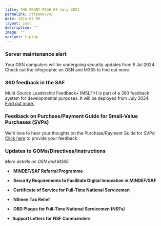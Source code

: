 ```yaml
---
title: THE FRONT PAGE 09 July 2024
permalink: /tfp090724/
date: 2024-07-09
layout: post
description: ""
image: ""
variant: tiptap
---
```

<h3>Server maintenance alert</h3>
<p>Your OSN computers will be undergoing security updates from 9 Jul 2024.
Check out the infographic on OSN and M365 to find out more.</p>
<h3>360 feedback in the SAF</h3>
<p>Multi-Source Leadership Feedback+ (MSLF+) is part of a 360 feedback system
for developmental purposes. It will be deployed from July 2024. <a href="https://go.gov.sg/mslf-d3" class="text-entity-link" rel="noopener noreferrer" target="_blank">Find out more.</a>
</p>
<h3><strong>Feedback on Purchase/Payment Guide for Small-Value Purchases (SVPs)</strong></h3>
<p>We'd love to hear your thoughts on the Purchase/Payment Guide for SVPs!
<a href="https://go.gov.sg/svp-purchase-payment-guide-survey" class="text-entity-link" rel="noopener noreferrer" target="_blank">Click here</a>&nbsp;to provide your feedback.</p>
<h3><strong>Updates to GOMs/Directives/Instructions</strong></h3>
<p><em>More details on OSN and M365.</em>
</p>
<ul data-tight="true" class="tight">
<li>
<p><strong>&nbsp;MINDEF/SAF Referral Programme</strong>
</p>
</li>
<li>
<p><strong>&nbsp;Security Requirements to Facilitate Digital Innovation in MINDEF/SAF </strong>
</p>
</li>
<li>
<p><strong>&nbsp;Certificate of Service for Full-Time National Servicemen</strong>
</p>
</li>
<li>
<p><strong>&nbsp;NSmen Tax Relief</strong>
</p>
</li>
<li>
<p><strong>&nbsp;ORD Plaque for Full-Time National Servicemen (NSFs)</strong>
</p>
</li>
<li>
<p><strong>Support Letters for NSF Commanders</strong>
</p>
</li>
</ul>
<p></p>
<p></p>
<p></p>
<p></p>